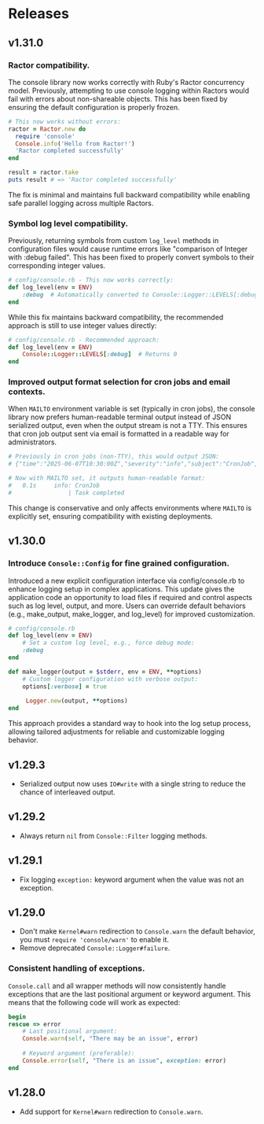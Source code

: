 # Releases

## v1.31.0

### Ractor compatibility.

The console library now works correctly with Ruby's Ractor concurrency model. Previously, attempting to use console logging within Ractors would fail with errors about non-shareable objects. This has been fixed by ensuring the default configuration is properly frozen.

``` ruby
# This now works without errors:
ractor = Ractor.new do
  require 'console'
  Console.info('Hello from Ractor!')
  'Ractor completed successfully'
end

result = ractor.take
puts result # => 'Ractor completed successfully'
```

The fix is minimal and maintains full backward compatibility while enabling safe parallel logging across multiple Ractors.

### Symbol log level compatibility.

Previously, returning symbols from custom `log_level` methods in configuration files would cause runtime errors like "comparison of Integer with :debug failed". This has been fixed to properly convert symbols to their corresponding integer values.

``` ruby
# config/console.rb - This now works correctly:
def log_level(env = ENV)
	:debug  # Automatically converted to Console::Logger::LEVELS[:debug]
end
```

While this fix maintains backward compatibility, the recommended approach is still to use integer values directly:

``` ruby
# config/console.rb - Recommended approach:
def log_level(env = ENV)
	Console::Logger::LEVELS[:debug]  # Returns 0
end
```

### Improved output format selection for cron jobs and email contexts.

When `MAILTO` environment variable is set (typically in cron jobs), the console library now prefers human-readable terminal output instead of JSON serialized output, even when the output stream is not a TTY. This ensures that cron job output sent via email is formatted in a readable way for administrators.

``` ruby
# Previously in cron jobs (non-TTY), this would output JSON:
# {"time":"2025-06-07T10:30:00Z","severity":"info","subject":"CronJob","message":["Task completed"]}

# Now with MAILTO set, it outputs human-readable format:
#   0.1s     info: CronJob
#                | Task completed
```

This change is conservative and only affects environments where `MAILTO` is explicitly set, ensuring compatibility with existing deployments.

## v1.30.0

### Introduce `Console::Config` for fine grained configuration.

Introduced a new explicit configuration interface via config/console.rb to enhance logging setup in complex applications. This update gives the application code an opportunity to load files if required and control aspects such as log level, output, and more. Users can override default behaviors (e.g., make\_output, make\_logger, and log\_level) for improved customization.

``` ruby
# config/console.rb
def log_level(env = ENV)
	# Set a custom log level, e.g., force debug mode:
	:debug
end

def make_logger(output = $stderr, env = ENV, **options)
	# Custom logger configuration with verbose output:
	options[:verbose] = true
	
	 Logger.new(output, **options)
end
```

This approach provides a standard way to hook into the log setup process, allowing tailored adjustments for reliable and customizable logging behavior.

## v1.29.3

  - Serialized output now uses `IO#write` with a single string to reduce the chance of interleaved output.

## v1.29.2

  - Always return `nil` from `Console::Filter` logging methods.

## v1.29.1

  - Fix logging `exception:` keyword argument when the value was not an exception.

## v1.29.0

  - Don't make `Kernel#warn` redirection to `Console.warn` the default behavior, you must `require 'console/warn'` to enable it.
  - Remove deprecated `Console::Logger#failure`.

### Consistent handling of exceptions.

`Console.call` and all wrapper methods will now consistently handle exceptions that are the last positional argument or keyword argument. This means that the following code will work as expected:

``` ruby
begin
rescue => error
	# Last positional argument:
	Console.warn(self, "There may be an issue", error)
	
	# Keyword argument (preferable):
	Console.error(self, "There is an issue", exception: error)
end
```

## v1.28.0

  - Add support for `Kernel#warn` redirection to `Console.warn`.
